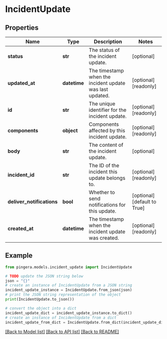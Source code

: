 # IncidentUpdate


## Properties

Name | Type | Description | Notes
------------ | ------------- | ------------- | -------------
**status** | **str** | The status of the incident update. | [optional] 
**updated_at** | **datetime** | The timestamp when the incident update was last updated. | [optional] [readonly] 
**id** | **str** | The unique identifier for the incident update. | [optional] [readonly] 
**components** | **object** | Components affected by this incident update. | [optional] [readonly] 
**body** | **str** | The content of the incident update. | [optional] 
**incident_id** | **str** | The ID of the incident this update belongs to. | [optional] [readonly] 
**deliver_notifications** | **bool** | Whether to send notifications for this update. | [optional] [default to True]
**created_at** | **datetime** | The timestamp when the incident update was created. | [optional] [readonly] 

## Example

```python
from pingera.models.incident_update import IncidentUpdate

# TODO update the JSON string below
json = "{}"
# create an instance of IncidentUpdate from a JSON string
incident_update_instance = IncidentUpdate.from_json(json)
# print the JSON string representation of the object
print(IncidentUpdate.to_json())

# convert the object into a dict
incident_update_dict = incident_update_instance.to_dict()
# create an instance of IncidentUpdate from a dict
incident_update_from_dict = IncidentUpdate.from_dict(incident_update_dict)
```
[[Back to Model list]](../README.md#documentation-for-models) [[Back to API list]](../README.md#documentation-for-api-endpoints) [[Back to README]](../README.md)


